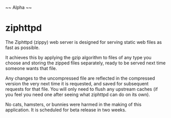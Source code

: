 ~~ Alpha ~~

ziphttpd
========

The Ziphttpd (zippy) web server is designed for serving static web files as fast as possible.

It achieves this by applying the gzip algorithm to files of any type you choose and storing the zipped files separately, ready to be served next time someone wants that file.

Any changes to the uncompressed file are reflected in the compressed version the very next time it is requested, and saved for subsequent requests for that file. You will only need to flush any upstream caches (if you feel you need one after seeing what ziphttpd can do on its own).

No cats, hamsters, or bunnies were harmed in the making of this application. It is scheduled for beta release in two weeks.

